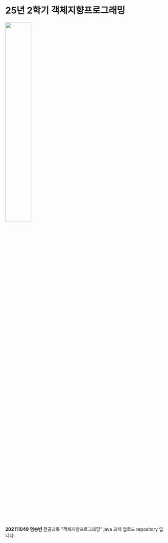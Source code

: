 # 25년 2학기 객체지향프로그래밍

<img src="https://github.com/user-attachments/assets/9c9ff280-a578-4b56-882d-22b742d65add" width=40%>


**202111049 염승빈**
전공과목 "객체지향프로그래밍" java 과제 업로드 repository 입니다.




